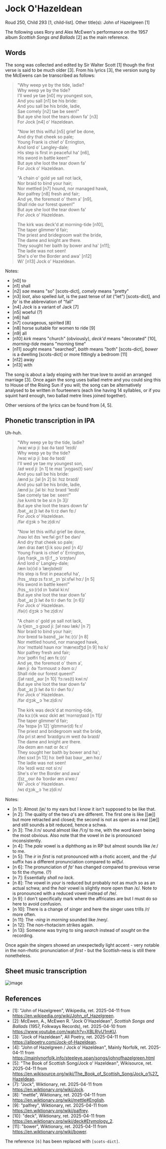 # Jock O'Hazeldean
Roud 250, Child 293 [1, child-list]. Other title(s): John of Hazelgreen [1]

The following uses Rory and Alex McEwen's performance on the 1957 album *Scottish Songs and Ballads* [2] as the main reference.

## Words

The song was collected and edited by Sir Walter Scott [1] though the first verse is said to be much older [3]. From his lyrics [3], the version sung by the McEwens can be transcribed as follows:

> "Why weep ye by the tide, ladie?  
> Why weep ye by the tide?  
> I'll wed ye tae [n0] my youngest son,  
> And you sall [n1] be his bride:  
> And you sall be his bride, ladie,  
> Sae comely [n2] tae be seen!"  
> But aye she loot the tears down fa' [n3]  
> For Jock [n4] o' Hazeldean.  
> 
> "Now let this wilful [n5] grief be done,  
> And dry that cheek so pale;  
> Young Frank is chief o' Errington,  
> And lord o' Langley-dale;  
> His step is first in peaceful ha' [n6],  
> His sword in battle keen!"  
> But aye she loot the tear down fa'  
> For Jock o' Hazeldean.  
> 
> "A chain o' gold ye sall not lack,  
> Nor braid to bind your hair;  
> Nor mettled [n7] hound, nor managed hawk,  
> Nor palfrey [n8] fresh and fair;  
> And ye, the foremost o' them a' [n9],  
> Shall ride our forest queen!"  
> But aye she loot the tear down fa'  
> For Jock o' Hazeldean.  
> 
> The kirk was deck'd at morning-tide [n10],  
> The taper glimmer'd fair;  
> The priest and bridegroom wait the bride,  
> The dame and knight are there.  
> They sought her baith by bower and ha' [n11];  
> The ladie was not seen!  
> She's o'er the Border and awa' [n12]  
> Wi' [n13] Jock o' Hazeldean.  

Notes:  
- [n0] to
- [n1] shall
- [n2] *sae* means "so" [scots-dict], *comely* means "pretty"
- [n3] *loot*, also spelled *luit*, is the past tense of *lat* ("let") [scots-dict], and *fa'* is the abbreviation of "fall"
- [n4] *Jock* is a variant of Jack [7]
- [n5] woeful (?)
- [n6] hall
- [n7] courageous, spirited [8]
- [n8] horse suitable for women to ride [9]
- [n9] all
- [n10] *kirk* means "church" (obviously), *deck'd* means "decorated" [10], *morning-tide* means "morning time"
- [n11] *sought* means "searched", *baith* means "both" [scots-dict], *bower* is a dwelling [scots-dict] or more fittingly a bedroom [11]
- [n12] away
- [n13] with

The song is about a lady eloping with her true love to avoid an arranged marriage [3]. Once again the song uses ballad metre and you could sing this to House of the Rising Sun if you will; the song can be alternatively analysed to be written in fourteeners (each line having 14 syllables, or if you squint hard enough, two ballad metre lines joined together).

Other versions of the lyrics can be found from [4, 5].

## Phonetic transcription in IPA
Uh-huh.

> "Why weep ye by the tide, ladie?  
> /waɪ wiːp jiː baɪ ðə taɪd 'leɪdi/  
> Why weep ye by the tide?  
> /waɪ wiːp jiː baɪ ðə təɪd/  
> I'll wed ye tae my youngest son,  
> /aɪɫ wɛd jiː [n 1] te maɪ 'jʌŋgəs(t) sən/  
> And you sall be his bride:  
> /ænd juː ʃəl [n 2] biː hɪz braɪd/  
> And you sall be his bride, ladie,  
> /ænd juː ʃəl biː hɪz braɪd 'leɪdi/  
> Sae comely tae beː seen!"  
> /se kʌmlɪ te be siːn [n 3]/  
> But aye she loot the tears down fa'  
> /bət‿aɪ ʃɪ lʉt ðə tiːɾz dʉn fɒː/  
> For Jock o' Hazeldean.  
> /fər dʒɔk ɔ ˈheːzl̩diːn/  
> 
> "Now let this wilful grief be done,  
> /naʊ lɛt ðɪs ˈweːfəl gɾiːf be dən/  
> And dry that cheek so pale;  
> /æn dɾaɪ ðæt tʃiːk soʊ peɪl [n 4]/  
> Young Frank is chief o' Errington,  
> /jaŋ fɾaŋk‿ɪs tʃiːf‿ɔ ˈɛrɪŋtən/  
> And lord o' Langley-dale;  
> /æn lɔ(ɾ)d ɔ ˈlæŋlɪdeɪl/  
> His step is first in peaceful ha',  
> /hɪs‿stɛp ɪs fɜːst‿ɪn ˈpiːsfʉl hɑː/ [n 5]  
> His sword in battle keen!"  
> /hɪs‿sɔː(ɾ)d ɪn ˈbatəl kiːn/  
> But aye she loot the tear down fa'  
> /bət‿aɪ ʃɪ lʉt ðə tiːɾ dʉn fɑː [n 6]/  
> For Jock o' Hazeldean.  
> /fə(ɾ) dʒɔk ɔ ˈheːzl̩diːn/  
> 
> "A chain o' gold ye sall not lack,  
> /ə tʃeɪn‿ɔ gɔʊd jiː ʃəɫ nəʊ læk/ [n 7]  
> Nor braid to bind your hair;  
> /nɔɾ bɾeɪd tə baɪnd‿jəɾ hɛː(ɾ)/ [n 8]  
> Nor mettled hound, nor managed hawk,  
> /nɔɾ ˈmɛttəld haʊn nɔɾ ˈmæneɪd͡ʒd [n 9] hɒːk/  
> Nor palfrey fresh and fair;  
> /nɔɾ ˈpɒɫfɾi fɾɛʃ æn fɛː(ɾ)/  
> And ye, the foremost o' them a',  
> /æn jiː ðə ˈfɔɾmoʊst ɔ ðəm ɒː/  
> Shall ride our forest queen!"  
> /ʃəɫ raɪd‿aʊɾ [n 10] ˈfɔːɾəs(t) kwiːn/  
> But aye she loot the tear down fa'  
> /bət‿aɪ ʃɪ lʉt ðə tiːɾ dʉn fɒː/  
> For Jock o' Hazeldean.  
> /fər dʒɔk‿ɔ ˈheːzl̩diːn/  
> 
> The kirk was deck'd at morning-tide,  
> /ðə kɜː(ɾ)k wɒz dɛkt æt ˈmɔrnɪŋtaɪd [n 11]/  
> The taper glimmer'd fair;  
> /ðə ˈteɪpə [n 12] ˈglɪmməɾ(d) fɛːɾ/  
> The priest and bridegroom wait the bride,  
> /ðə pɾiːst ænd ˈbɾaɪdgɾuːm weɪt ðə bɾaɪd/  
> The dame and knight are there.  
> /ðə deɪm æn naɪt ɑɾ ðɛːɾ/  
> They sought her baith by bower and ha';  
> /ðeɪ sɔxt [n 13] hɜː beθ baɪ baʊɾ‿æn hɑː/  
> The ladie was not seen!  
> /ðə ˈleɪdi wɑz nɒt siːn/  
> She's o'er the Border and awa'  
> /ʃɪz‿oʊɾ ðə ˈbɔɾdəɾ æn əˈwɒː/  
> Wi' Jock o' Hazeldean.  
> /wɪ dʒɔk‿ɔ ˈheːzl̩diːn/  

Notes:  
- [n 1]: Almost /je/ to my ears but I know it isn't supposed to be like that.
- [n 2]: The quality of the two *a*'s are different. The first one is like [[æ]] but more retracted and closed; the second is not as open as a real [[æ]] and still sounds a bit reduced, hence a schwa.
- [n 3]: The /iːn/ sound almost like /ʲiːŋ/ to me, with the word *keen* being the most obvious. Also note that the vowel in *be* is pronounced inconsistently.
- [n 4]: The *pale* vowel is a diphthong as in RP but almost sounds like /eː/ to me.
- [n 5]: The *ir* in *first* is not pronounced with a rhotic accent, and the *-ful* suffix has a different pronunciation compared to *wilful*.
- [n 6]: The pronunciation of *fa'* has changed compared to previous verse to fit the rhyme. (?)
- [n 7]: Essentially *shall no lack*.
- [n 8]: The vowel in *your* is reduced but probably not as much so as an actual schwa; and the *hair* vowel is slightly more open than /ɛ/. Note *to* is pronounced with a reduced vowel instead of /te/.
- [n 9]: I don't specifically mark where the affricates are but I must do so here to avoid confusion.
- [n 10]: There is a change of singer and here the singer uses trills /r/ more often.
- [n 11]: The *-ning* in *morning* sounded like /neŋ/.
- [n 12]: The non-rhotacism strikes again.
- [n 13]: Someone was trying to sing *search* instead of *sought* on the recording.

Once again the singers showed an unexpectedly light accent - very notable in the non-rhotic pronunciation of *first* - but the Scottish-ness is still there nonetheless.

## Sheet music transcription

![image](./music/Jock%20O'Hazeldean.png)

## References

- [1]: "John of Hazelgreen", Wikipedia, ret. 2025-04-11 from https://en.wikipedia.org/wiki/John_of_Hazelgreen.
- [2]: McEwen, A., McEwen R. "Jock O'Hazeldean", *Scottish Songs and Ballads* (1957, Folkways Records), ret. 2025-04-10 from https://www.youtube.com/watch?v=XBLRlyU1mKU.
- [3]: "Jock of Hazeldean", All Poetry, ret. 2025-04-11 from https://allpoetry.com/Jock-of-Hazeldean.
- [4]: "John of Hazelgreen / Jock o’ Hazeldean", Mainly Norfolk, ret. 2025-04-11 from https://mainlynorfolk.info/steeleye.span/songs/johnofhazelgreen.html
- [5]: "The Book of Scottish Song/Jock o' Hazeldean", Wikisource, ret. 2025-04-11 from https://en.wikisource.org/wiki/The_Book_of_Scottish_Song/Jock_o%27_Hazeldean.
- [7]: "Jock", Wiktionary, ret. 2025-04-11 from https://en.wiktionary.org/wiki/Jock.
- [8]: "mettle", Wiktionary, ret. 2025-04-11 from https://en.wiktionary.org/wiki/mettle#English.
- [9]: "palfrey", Wiktionary, ret. 2025-04-11 from https://en.wiktionary.org/wiki/palfrey.
- [10]: "deck", Wiktionary, ret. 2025-04-11 from https://en.wiktionary.org/wiki/deck#Etymology_2.
- [11]: "bower", Wiktionary, ret. 2025-04-11 from https://en.wiktionary.org/wiki/bower.

The reference `[6]` has been replaced with `[scots-dict]`.
